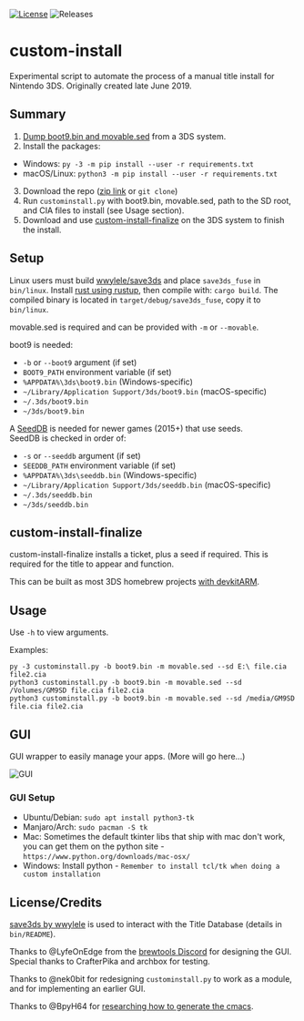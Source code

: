[![License](https://img.shields.io/badge/License-MIT-blue.svg)]() ![Releases](https://img.shields.io/github/downloads/ihaveamac/custom-install/total.svg)

# custom-install
Experimental script to automate the process of a manual title install for Nintendo 3DS. Originally created late June 2019.

## Summary
1. [Dump boot9.bin and movable.sed](https://ihaveamac.github.io/dump.html) from a 3DS system.
2. Install the packages:
  * Windows: `py -3 -m pip install --user -r requirements.txt`
  * macOS/Linux: `python3 -m pip install --user -r requirements.txt`
3. Download the repo ([zip link](https://github.com/ihaveamac/custom-install/archive/master.zip) or `git clone`)
4. Run `custominstall.py` with boot9.bin, movable.sed, path to the SD root, and CIA files to install (see Usage section).
5. Download and use [custom-install-finalize](https://github.com/ihaveamac/custom-install/releases) on the 3DS system to finish the install.

## Setup
Linux users must build [wwylele/save3ds](https://github.com/wwylele/save3ds) and place `save3ds_fuse` in `bin/linux`. Install [rust using rustup](https://www.rust-lang.org/tools/install), then compile with: `cargo build`. The compiled binary is located in `target/debug/save3ds_fuse`, copy it to `bin/linux`.

movable.sed is required and can be provided with `-m` or `--movable`.

boot9 is needed:
* `-b` or `--boot9` argument (if set)
* `BOOT9_PATH` environment variable (if set)
* `%APPDATA%\3ds\boot9.bin` (Windows-specific)
* `~/Library/Application Support/3ds/boot9.bin` (macOS-specific)
* `~/.3ds/boot9.bin`
* `~/3ds/boot9.bin`

A [SeedDB](https://github.com/ihaveamac/3DS-rom-tools/wiki/SeedDB-list) is needed for newer games (2015+) that use seeds.  
SeedDB is checked in order of:
* `-s` or `--seeddb` argument (if set)
* `SEEDDB_PATH` environment variable (if set)
* `%APPDATA%\3ds\seeddb.bin` (Windows-specific)
* `~/Library/Application Support/3ds/seeddb.bin` (macOS-specific)
* `~/.3ds/seeddb.bin`
* `~/3ds/seeddb.bin`

## custom-install-finalize
custom-install-finalize installs a ticket, plus a seed if required. This is required for the title to appear and function.

This can be built as most 3DS homebrew projects [with devkitARM](https://www.3dbrew.org/wiki/Setting_up_Development_Environment).

## Usage
Use `-h` to view arguments.

Examples:
```
py -3 custominstall.py -b boot9.bin -m movable.sed --sd E:\ file.cia file2.cia
python3 custominstall.py -b boot9.bin -m movable.sed --sd /Volumes/GM9SD file.cia file2.cia
python3 custominstall.py -b boot9.bin -m movable.sed --sd /media/GM9SD file.cia file2.cia
```

## GUI
GUI wrapper to easily manage your apps. (More will go here...)

![GUI](https://raw.githubusercontent.com/LyfeOnEdge/custom-install/master/docu/main.png)

### GUI Setup
- Ubuntu/Debian: `sudo apt install python3-tk`
- Manjaro/Arch: `sudo pacman -S tk`
- Mac: Sometimes the default tkinter libs that ship with mac don't work, you can get them on the python site - `https://www.python.org/downloads/mac-osx/`
- Windows: Install python - `Remember to install tcl/tk when doing a custom installation`

## License/Credits
[save3ds by wwylele](https://github.com/wwylele/save3ds) is used to interact with the Title Database (details in `bin/README`).

Thanks to @LyfeOnEdge from the [brewtools Discord](https://brewtools.dev) for designing the GUI. Special thanks to CrafterPika and archbox for testing.

Thanks to @nek0bit for redesigning `custominstall.py` to work as a module, and for implementing an earlier GUI.

Thanks to @BpyH64 for [researching how to generate the cmacs](https://github.com/d0k3/GodMode9/issues/340#issuecomment-487916606).
